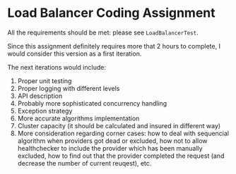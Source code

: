 # Load Balancer Coding Assignment

All the requirements should be met: please see `LoadBalancerTest`.

Since this assignment definitely requires more that 2 hours to complete, I would consider this version as a first iteration.

The next iterations would include:
1. Proper unit testing
2. Proper logging with different levels
3. API description
4. Probably more sophisticated concurrency handling
5. Exception strategy
6. More accurate algorithms implementation
7. Cluster capacity (it should be calculated and insured in different way)
8. More consideration regarding corner cases: how to deal with sequencial algorithm when providers got dead or excluded, how not to allow healthchecker to include the provider which has been manually excluded, how to find out that the provider completed the request (and decrease the number of current reuqest), etc. 
